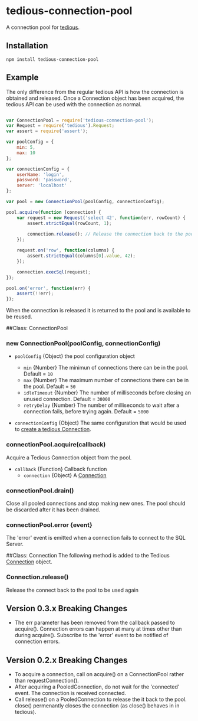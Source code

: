 # tedious-connection-pool
A connection pool for [tedious](http://github.com/pekim/tedious).

## Installation

    npm install tedious-connection-pool

## Example
The only difference from the regular tedious API is how the connection is obtained and released. Once a Connection object has been acquired, the tedious API can be used with the connection as normal.

```javascript

var ConnectionPool = require('tedious-connection-pool');
var Request = require('tedious').Request;
var assert = require('assert');

var poolConfig = {
    min: 5,
    max: 10
};

var connectionConfig = {
    userName: 'login',
    password: 'password',
    server: 'localhost'
};

var pool = new ConnectionPool(poolConfig, connectionConfig);

pool.acquire(function (connection) {
    var request = new Request('select 42', function(err, rowCount) {
        assert.strictEqual(rowCount, 1);
        
        connection.release(); // Release the connection back to the pool.
    });

    request.on('row', function(columns) {
        assert.strictEqual(columns[0].value, 42);
    });

    connection.execSql(request);
});

pool.on('error', function(err) {
    assert(!!err);
});
```

When the connection is released it is returned to the pool and is available to be reused.

##Class: ConnectionPool

### new ConnectionPool(poolConfig, connectionConfig)

* `poolConfig` {Object} the pool configuration object
  * `min` {Number} The minimun of connections there can be in the pool. Default = `10`
  * `max` {Number} The maximum number of connections there can be in the pool. Default = `50`
  * `idleTimeout` {Number} The number of milliseconds before closing an unused connection. Default = `30000`
  * `retryDelay` {Number} The number of milliseconds to wait after a connection fails, before trying again. Default = `5000`
  
* `connectionConfig` {Object} The same configuration that would be used to [create a
  tedious Connection](http://pekim.github.com/tedious/api-connection.html#function_newConnection).

### connectionPool.acquire(callback)
Acquire a Tedious Connection object from the pool.
* `callback` {Function} Callback function
  * `connection` {Object} A [Connection](http://pekim.github.com/tedious/api-connection.html)

### connectionPool.drain()
Close all pooled connections and stop making new ones. The pool should be discarded after it has been drained.

### connectionPool.error {event}
The 'error' event is emitted when a connection fails to connect to the SQL Server.

##Class: Connection
The following method is added to the Tedious [Connection](http://pekim.github.com/tedious/api-connection.html) object.

### Connection.release()
Release the connect back to the pool to be used again

## Version 0.3.x Breaking Changes
* The err parameter has been removed from the callback passed to acquire(). Connection errors can happen at many at times other than during acquire(). Subscribe to the 'error' event to be notified of connection errors.

## Version 0.2.x Breaking Changes
* To acquire a connection, call on acquire() on a ConnectionPool rather than requestConnection().
* After acquiring a PooledConnection, do not wait for the 'connected' event. The connection is received connected.
* Call release() on a PooledConnection to release the it back to the pool. close() permenantly closes the connection (as close() behaves in in tedious).